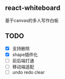 ## react-whiteboard
基于canvas的多人写作白板

## TODO
- [x] 支持删除 
- [x] shape插件化
- [ ] 前后端打通
- [ ] 移动端适配
- [ ] undo redo clear
